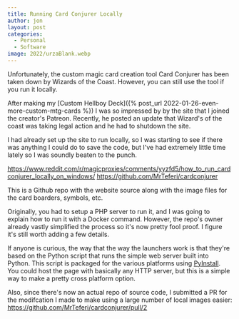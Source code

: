 ```yaml
---
title: Running Card Conjurer Locally
author: jon
layout: post
categories:
  - Personal
  - Software
image: 2022/urzaBlank.webp
---
```


Unfortunately, the custom magic card creation tool Card Conjurer has been taken down by Wizards of the Coast. However, you can still use the tool if you run it locally.

After making my [Custom Hellboy Deck]({% post_url 2022-01-26-even-more-custom-mtg-cards %}) I was so impressed by by the site that I joined the creator's Patreon. Recently, he posted an update that Wizard's of the coast was taking legal action and he had to shutdown the site.

I had already set up the site to run locally, so I was starting to see if there was anything I could do to save the code, but I've had extremely little time lately so I was soundly beaten to the punch.

<https://www.reddit.com/r/magicproxies/comments/yyzfd5/how_to_run_cardconjurer_locally_on_windows/>
<https://github.com/MrTeferi/cardconjurer>

This is a Github repo with the website source along with the image files for the card boarders, symbols, etc.

Originally, you had to setup a PHP server to run it, and I was going to explain how to run it with a Docker command. However, the repo's owner already vastly simplified the process so it's now pretty fool proof. I figure it's still worth adding a few details.

If anyone is curious, the way that the way the launchers work is that they're based on the Python script that runs the simple web server built into Python. This script is packaged for the various platforms using [PyInstall](https://pyinstaller.org/en/stable/#). You could host the page with basically any HTTP server, but this is a simple way to make a pretty cross platform option.

Also, since there's now an actual repo of source code, I submitted a PR for the modifcation I made to make using a large number of local images easier: <https://github.com/MrTeferi/cardconjurer/pull/2>
